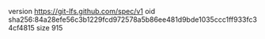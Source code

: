 version https://git-lfs.github.com/spec/v1
oid sha256:84a28efe56c3b1229fcd972578a5b86ee481d9bde1035ccc1ff933fc34cf4815
size 915
